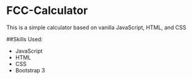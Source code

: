 # FCC-Calculator

This is a simple calculator based on vanilla JavaScript, HTML, and CSS

##Skills Used:
- JavaScript
- HTML
- CSS
- Bootstrap 3
